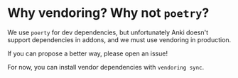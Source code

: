 # Why vendoring? Why not `poetry`?


We use `poerty` for dev dependencies, but unfortunately Anki doesn't support
dependencies in addons, and we must use vendoring in production.

If you can propose a better way, please open an issue!

For now, you can install vendor dependencies with `vendoring sync`.

